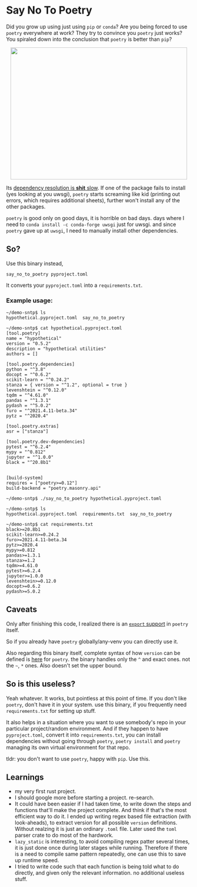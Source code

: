 # Say No To Poetry

Did you grow up using just using `pip` or `conda`? Are you being forced to use `poetry` everywhere at work?
They try to convince you `poetry` just works? You spiraled down into the conclusion that `poetry` is better than `pip`?

<p align="center">
<img src="https://media.giphy.com/media/LAKIIRqtM1dqE/giphy.gif?cid=ecf05e47mz6fgu03nmvmarvv9kj9vap8itua6ccy2vwkbh0k&rid=giphy.gif&ct=g" 
     width="480" height="358">
</p>

Its [dependency resolution is **shit** slow](https://python-poetry.org/docs/faq/#why-is-the-dependency-resolution-process-slow). If one of the package fails to install (yes looking at you uwsgi), `poetry` starts screaming like kid (printing out errors, which requires additional sheets), further won't install any of the other packages.

`poetry` is good only on good days, it is horrible on bad days. days where I need to `conda install -c conda-forge uwsgi` just for uwsgi. and since `poetry` gave up at `uwsgi`, I need to manually install other dependencies.

## So?

Use this binary instead,

```
say_no_to_poetry pyproject.toml
```

It converts your `pyproject.toml` into a `requirements.txt`.

### Example usage:

```
~/demo-sntp$ ls
hypothetical.pyproject.toml  say_no_to_poetry

~/demo-sntp$ cat hypothetical.pyproject.toml 
[tool.poetry]
name = "hypothetical"
version = "0.5.2"
description = "hypothetical utilities"
authors = []

[tool.poetry.dependencies]
python = "^3.8"
docopt = "^0.6.2"
scikit-learn = "^0.24.2"
stanza = { version = "^1.2", optional = true }
levenshtein = "^0.12.0"
tqdm = "^4.61.0"
pandas = "^1.3.1"
pydash = "^5.0.2"
furo = "^2021.4.11-beta.34"
pytz = "^2020.4"

[tool.poetry.extras]
asr = ["stanza"]

[tool.poetry.dev-dependencies]
pytest = "^6.2.4"
mypy = "^0.812"
jupyter = "^1.0.0"
black = "^20.8b1"


[build-system]
requires = ["poetry>=0.12"]
build-backend = "poetry.masonry.api"

~/demo-sntp$ ./say_no_to_poetry hypothetical.pyproject.toml 

~/demo-sntp$ ls
hypothetical.pyproject.toml  requirements.txt  say_no_to_poetry

~/demo-sntp$ cat requirements.txt 
black>=20.8b1
scikit-learn>=0.24.2
furo>=2021.4.11-beta.34
pytz>=2020.4
mypy>=0.812
pandas>=1.3.1
stanza>=1.2
tqdm>=4.61.0
pytest>=6.2.4
jupyter>=1.0.0
levenshtein>=0.12.0
docopt>=0.6.2
pydash>=5.0.2

```

## Caveats

Only after finishing this code, I realized there is an [`export` support](https://python-poetry.org/docs/cli/#export) in `poetry` itself.

So if you already have `poetry` globally/any-venv you can directly use it.

Also regarding this binary itself, complete syntax of how `version` can be defined is [here](https://python-poetry.org/docs/dependency-specification/) for `poetry`. the binary handles only the `^` and exact ones. not the `~`, `*` ones. Also doesn't set the upper bound.


## So is this useless?

Yeah whatever. It works, but pointless at this point of time. If you don't like `poetry`, don't have it in your system. use this binary, if you frequently need `requirements.txt` for setting up stuff.

It also helps in a situation where you want to use somebody's repo in your particular project/random environment. And if they happen to have `pyproject.toml`, convert it into `requirements.txt`, you can install dependencies without going through `poetry`, `poetry install` and `poetry` managing its own virtual environment for that repo.

tldr: you don't want to use `poetry`, happy with `pip`. Use this.

## Learnings

* my very first rust project.
* I should google more before starting a project. re-search.
* It could have been easier if I had taken time, to write down the steps and functions that'll make the project complete. And think if that's the most efficient way to do it. I ended up writing regex based file extraction (with look-aheads), to extract version for all possible `version` definitions. Without realzing it is just an ordinary `.toml` file. Later used the `toml` parser crate to do most of the hardwork.
* `lazy_static` is interesting, to avoid compiling regex patter several times, it is just done once during later stages while running. Therefore if there is a need to compile same pattern repeatedly, one can use this to save up runtime speed.
* I tried to write code such that each function is being told what to do directly, and given only the relevant information. no additional useless stuff.
